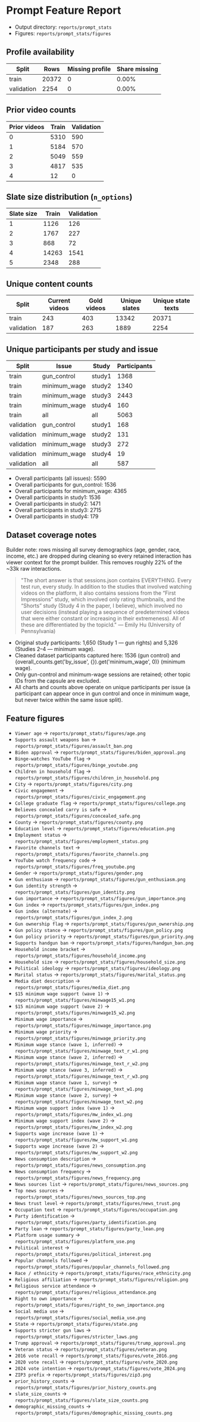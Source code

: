 # Prompt Feature Report

- Output directory: `reports/prompt_stats`
- Figures: `reports/prompt_stats/figures`

## Profile availability

| Split | Rows | Missing profile | Share missing |
|-------|------|-----------------|---------------|
| train | 20372 | 0 | 0.00% |
| validation | 2254 | 0 | 0.00% |

## Prior video counts

| Prior videos | Train | Validation |
|--------------|-------|------------|
| 0 | 5310 | 590 |
| 1 | 5184 | 570 |
| 2 | 5049 | 559 |
| 3 | 4817 | 535 |
| 4 | 12 | 0 |

## Slate size distribution (`n_options`)

| Slate size | Train | Validation |
|------------|-------|------------|
| 1 | 1126 | 126 |
| 2 | 1767 | 227 |
| 3 | 868 | 72 |
| 4 | 14263 | 1541 |
| 5 | 2348 | 288 |

## Unique content counts

| Split | Current videos | Gold videos | Unique slates | Unique state texts |
|-------|----------------|-------------|---------------|--------------------|
| train | 243 | 403 | 13342 | 20371 |
| validation | 187 | 263 | 1889 | 2254 |

## Unique participants per study and issue

| Split | Issue | Study | Participants |
|-------|-------|-------|--------------|
| train | gun_control | study1 | 1368 |
| train | minimum_wage | study2 | 1340 |
| train | minimum_wage | study3 | 2443 |
| train | minimum_wage | study4 | 160 |
| train | all | all | 5063 |
| validation | gun_control | study1 | 168 |
| validation | minimum_wage | study2 | 131 |
| validation | minimum_wage | study3 | 272 |
| validation | minimum_wage | study4 | 19 |
| validation | all | all | 587 |

- Overall participants (all issues): 5590
- Overall participants for gun_control: 1536
- Overall participants for minimum_wage: 4365
- Overall participants in study1: 1536
- Overall participants in study2: 1471
- Overall participants in study3: 2715
- Overall participants in study4: 179

## Dataset coverage notes

Builder note: rows missing all survey demographics (age, gender, race, income, etc.) are dropped during cleaning so every retained interaction has viewer context for the prompt builder. This removes roughly 22% of the ~33k raw interactions.

> "The short answer is that sessions.json contains EVERYTHING. Every test run, every study. In addition to the studies that involved watching videos on the platform, it also contains sessions from the “First Impressions” study, which involved only rating thumbnails, and the “Shorts” study (Study 4 in the paper, I believe), which involved no user decisions (instead playing a sequence of predetermined videos that were either constant or increasing in their extremeness). All of these are differentiated by the topicId." — Emily Hu (University of Pennsylvania)

- Original study participants: 1,650 (Study 1 — gun rights) and 5,326 (Studies 2–4 — minimum wage).
- Cleaned dataset participants captured here: 1536 (gun control) and {overall_counts.get('by_issue', {}).get('minimum_wage', 0)} (minimum wage).
- Only gun-control and minimum-wage sessions are retained; other topic IDs from the capsule are excluded.
- All charts and counts above operate on unique participants per issue (a participant can appear once in gun control and once in minimum wage, but never twice within the same issue split).

## Feature figures

- `Viewer age` → `reports/prompt_stats/figures/age.png`
- `Supports assault weapons ban` → `reports/prompt_stats/figures/assault_ban.png`
- `Biden approval` → `reports/prompt_stats/figures/biden_approval.png`
- `Binge-watches YouTube flag` → `reports/prompt_stats/figures/binge_youtube.png`
- `Children in household flag` → `reports/prompt_stats/figures/children_in_household.png`
- `City` → `reports/prompt_stats/figures/city.png`
- `Civic engagement` → `reports/prompt_stats/figures/civic_engagement.png`
- `College graduate flag` → `reports/prompt_stats/figures/college.png`
- `Believes concealed carry is safe` → `reports/prompt_stats/figures/concealed_safe.png`
- `County` → `reports/prompt_stats/figures/county.png`
- `Education level` → `reports/prompt_stats/figures/education.png`
- `Employment status` → `reports/prompt_stats/figures/employment_status.png`
- `Favorite channels text` → `reports/prompt_stats/figures/favorite_channels.png`
- `YouTube watch frequency code` → `reports/prompt_stats/figures/freq_youtube.png`
- `Gender` → `reports/prompt_stats/figures/gender.png`
- `Gun enthusiasm` → `reports/prompt_stats/figures/gun_enthusiasm.png`
- `Gun identity strength` → `reports/prompt_stats/figures/gun_identity.png`
- `Gun importance` → `reports/prompt_stats/figures/gun_importance.png`
- `Gun index` → `reports/prompt_stats/figures/gun_index.png`
- `Gun index (alternate)` → `reports/prompt_stats/figures/gun_index_2.png`
- `Gun ownership flag` → `reports/prompt_stats/figures/gun_ownership.png`
- `Gun policy stance` → `reports/prompt_stats/figures/gun_policy.png`
- `Gun policy priority` → `reports/prompt_stats/figures/gun_priority.png`
- `Supports handgun ban` → `reports/prompt_stats/figures/handgun_ban.png`
- `Household income bracket` → `reports/prompt_stats/figures/household_income.png`
- `Household size` → `reports/prompt_stats/figures/household_size.png`
- `Political ideology` → `reports/prompt_stats/figures/ideology.png`
- `Marital status` → `reports/prompt_stats/figures/marital_status.png`
- `Media diet description` → `reports/prompt_stats/figures/media_diet.png`
- `$15 minimum wage support (wave 1)` → `reports/prompt_stats/figures/minwage15_w1.png`
- `$15 minimum wage support (wave 2)` → `reports/prompt_stats/figures/minwage15_w2.png`
- `Minimum wage importance` → `reports/prompt_stats/figures/minwage_importance.png`
- `Minimum wage priority` → `reports/prompt_stats/figures/minwage_priority.png`
- `Minimum wage stance (wave 1, inferred)` → `reports/prompt_stats/figures/minwage_text_r_w1.png`
- `Minimum wage stance (wave 2, inferred)` → `reports/prompt_stats/figures/minwage_text_r_w2.png`
- `Minimum wage stance (wave 3, inferred)` → `reports/prompt_stats/figures/minwage_text_r_w3.png`
- `Minimum wage stance (wave 1, survey)` → `reports/prompt_stats/figures/minwage_text_w1.png`
- `Minimum wage stance (wave 2, survey)` → `reports/prompt_stats/figures/minwage_text_w2.png`
- `Minimum wage support index (wave 1)` → `reports/prompt_stats/figures/mw_index_w1.png`
- `Minimum wage support index (wave 2)` → `reports/prompt_stats/figures/mw_index_w2.png`
- `Supports wage increase (wave 1)` → `reports/prompt_stats/figures/mw_support_w1.png`
- `Supports wage increase (wave 2)` → `reports/prompt_stats/figures/mw_support_w2.png`
- `News consumption description` → `reports/prompt_stats/figures/news_consumption.png`
- `News consumption frequency` → `reports/prompt_stats/figures/news_frequency.png`
- `News sources list` → `reports/prompt_stats/figures/news_sources.png`
- `Top news sources` → `reports/prompt_stats/figures/news_sources_top.png`
- `News trust level` → `reports/prompt_stats/figures/news_trust.png`
- `Occupation text` → `reports/prompt_stats/figures/occupation.png`
- `Party identification` → `reports/prompt_stats/figures/party_identification.png`
- `Party lean` → `reports/prompt_stats/figures/party_lean.png`
- `Platform usage summary` → `reports/prompt_stats/figures/platform_use.png`
- `Political interest` → `reports/prompt_stats/figures/political_interest.png`
- `Popular channels followed` → `reports/prompt_stats/figures/popular_channels_followed.png`
- `Race / ethnicity` → `reports/prompt_stats/figures/race_ethnicity.png`
- `Religious affiliation` → `reports/prompt_stats/figures/religion.png`
- `Religious service attendance` → `reports/prompt_stats/figures/religious_attendance.png`
- `Right to own importance` → `reports/prompt_stats/figures/right_to_own_importance.png`
- `Social media use` → `reports/prompt_stats/figures/social_media_use.png`
- `State` → `reports/prompt_stats/figures/state.png`
- `Supports stricter gun laws` → `reports/prompt_stats/figures/stricter_laws.png`
- `Trump approval` → `reports/prompt_stats/figures/trump_approval.png`
- `Veteran status` → `reports/prompt_stats/figures/veteran.png`
- `2016 vote recall` → `reports/prompt_stats/figures/vote_2016.png`
- `2020 vote recall` → `reports/prompt_stats/figures/vote_2020.png`
- `2024 vote intention` → `reports/prompt_stats/figures/vote_2024.png`
- `ZIP3 prefix` → `reports/prompt_stats/figures/zip3.png`
- `prior_history_counts` → `reports/prompt_stats/figures/prior_history_counts.png`
- `slate_size_counts` → `reports/prompt_stats/figures/slate_size_counts.png`
- `demographic_missing_counts` → `reports/prompt_stats/figures/demographic_missing_counts.png`
